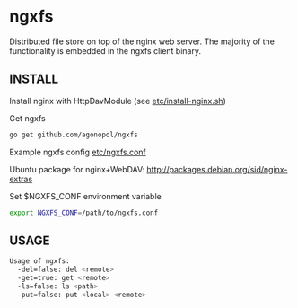 ngxfs
=====

Distributed file store on top of the nginx web server.
The majority of the functionality is embedded in the ngxfs client binary.

## INSTALL
Install nginx with HttpDavModule (see [etc/install-nginx.sh](https://github.com/agonopol/ngxfs/blob/master/etc/install-nginx.sh))

Get ngxfs

```bash
go get github.com/agonopol/ngxfs
```

Example ngxfs config [etc/ngxfs.conf](https://github.com/agonopol/ngxfs/blob/master/etc/ngxfs.conf)

Ubuntu package for nginx+WebDAV: http://packages.debian.org/sid/nginx-extras

Set $NGXFS_CONF environment variable

```bash
export NGXFS_CONF=/path/to/ngxfs.conf
```

## USAGE
```bash
Usage of ngxfs:
  -del=false: del <remote>
  -get=true: get <remote>
  -ls=false: ls <path>
  -put=false: put <local> <remote>
```
